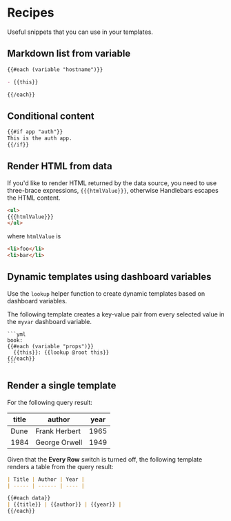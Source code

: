 # Recipes

Useful snippets that you can use in your templates.

## Markdown list from variable

```md
{{#each (variable "hostname")}}

- {{this}}

{{/each}}
```

## Conditional content

```md
{{#if app "auth"}}
This is the auth app.
{{/if}}
```

## Render HTML from data

If you'd like to render HTML returned by the data source, you need to use three-brace expressions, `{{{htmlValue}}}`, otherwise Handlebars escapes the HTML content.

```md
<ul>
{{{htmlValue}}}
</ul>
```

where `htmlValue` is

```html
<li>foo</li>
<li>bar</li>
```

## Dynamic templates using dashboard variables

Use the `lookup` helper function to create dynamic templates based on dashboard variables.

The following template creates a key-value pair from every selected value in the `myvar` dashboard variable.

    ```yml
    book:
    {{#each (variable "props")}}
      {{this}}: {{lookup @root this}}
    {{/each}}
    ```

## Render a single template

For the following query result:

| title | author        | year |
| ----- | ------------- | ---- |
| Dune  | Frank Herbert | 1965 |
| 1984  | George Orwell | 1949 |

Given that the **Every Row** switch is turned off, the following template renders a table from the query result:

```md
| Title | Author | Year |
| ----- | ------ | ---- |

{{#each data}}
| {{title}} | {{author}} | {{year}} |
{{/each}}
```
